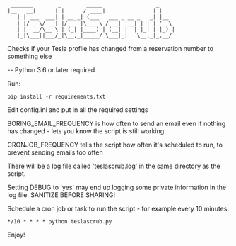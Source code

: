  ```
  _______        _        _____                 _
 |__   __|      | |      / ____|               | |
    | | ___  ___| | __ _| (___   ___ _ __ _   _| |__
    | |/ _ \/ __| |/ _` |\___ \ / __| '__| | | | '_ \
    | |  __/\__ \ | (_| |____) | (__| |  | |_| | |_) |
    |_|\___||___/_|\__,_|_____/ \___|_|   \__,_|_.__/
```
Checks if your Tesla profile has changed from a reservation number to something else

-- Python 3.6 or later required

Run:

```
pip install -r requirements.txt
```

Edit config.ini and put in all the required settings

BORING_EMAIL_FREQUENCY is how often to send an email even if nothing has changed - lets you know the script is still working

CRONJOB_FREQUENCY tells the script how often it's scheduled to run, to prevent sending emails too often

There will be a log file called 'teslascrub.log' in the same directory as the script.

Setting DEBUG to 'yes' may end up logging some private information in the log file. SANITIZE BEFORE SHARING!


Schedule a cron job or task to run the script - for example every 10 minutes:

```
*/10 * * * * python teslascrub.py
```

Enjoy!

